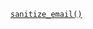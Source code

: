 <p><code><a href="https://developer.wordpress.org/reference/functions/sanitize_email/">sanitize_email()</a></code></p>

<blockquote>



</blockquote>
